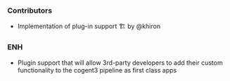 <!--
A new scriv changelog fragment.

Uncomment the section that is right (remove the HTML comment wrapper).
-->

### Contributors

- Implementation of plug-in support :building_construction: by @khiron 

### ENH

- Plugin support that will allow 3rd-party developers to add their custom 
functionality to the cogent3 pipeline as first class apps

<!--
### BUG

- A bullet item for the BUG category.

-->
<!--
### DOC

- A bullet item for the DOC category.

-->
<!--
### Deprecations

- A bullet item for the Deprecations category.

-->
<!--
### Discontinued

- A bullet item for the Discontinued category.

-->
